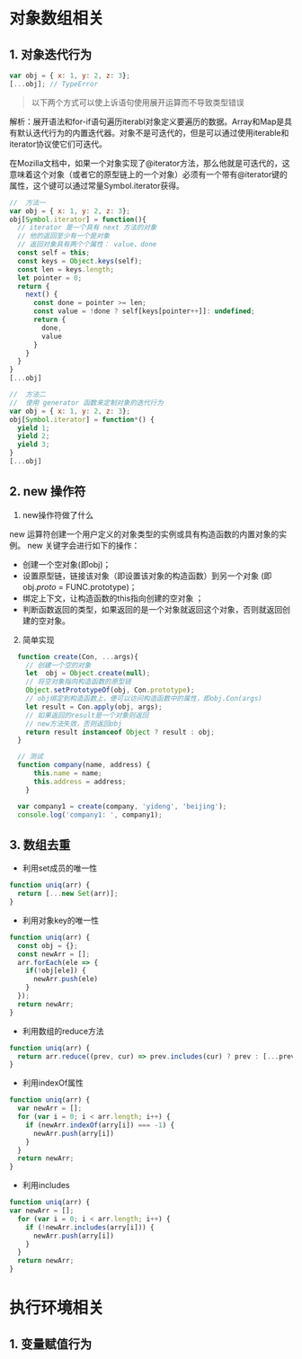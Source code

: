 
# 对象数组相关

## 1. 对象迭代行为

  ```javascript
  var obj = { x: 1, y: 2, z: 3};
  [...obj]; // TypeError
  ```
  > 以下两个方式可以使上诉语句使用展开运算而不导致类型错误

  解析：展开语法和for-if语句遍历iterabl对象定义要遍历的数据。Array和Map是具有默认迭代行为的内置迭代器。对象不是可迭代的，但是可以通过使用iterable和iterator协议使它们可迭代。

  在Mozilla文档中，如果一个对象实现了@iterator方法，那么他就是可迭代的，这意味着这个对象（或者它的原型链上的一个对象）必须有一个带有@iterator键的属性，这个键可以通过常量Symbol.iterator获得。

  ```javascript
  //  方法一
  var obj = { x: 1, y: 2, z: 3};
  obj[Symbol.iterator] = function(){
    // iterator 是一个具有 next 方法的对象
    // 他的返回至少有一个是对象
    // 返回对象具有两个个属性： value、done
    const self = this;
    const keys = Object.keys(self);
    const len = keys.length;
    let pointer = 0;
    return {
      next() {
        const done = pointer >= len;
        const value = !done ? self[keys[pointer++]]: undefined;
        return {
          done,
          value
        }
      }
    }
  }
  [...obj]
  ```

  ```javascript
  //  方法二
  //  使用 generator 函数来定制对象的迭代行为
  var obj = { x: 1, y: 2, z: 3};
  obj[Symbol.iterator] = function*() {
    yield 1;
    yield 2;
    yield 3;
  }
  [...obj]
  ```
## 2. new 操作符

  1. new操作符做了什么

  new 运算符创建一个用户定义的对象类型的实例或具有构造函数的内置对象的实例。
  new 关键字会进行如下的操作：
  - 创建一个空对象(即obj)；
  - 设置原型链，链接该对象（即设置该对象的构造函数）到另一个对象 (即obj._proto_ = FUNC.prototype)；
  - 绑定上下文，让构造函数的this指向创建的空对象 ；
  - 判断函数返回的类型，如果返回的是一个对象就返回这个对象，否则就返回创建的空对象。

  2. 简单实现

```javascript
  function create(Con, ...args){
    // 创建一个空的对象
    let  obj = Object.create(null);
    // 将空对象指向构造函数的原型链
    Object.setPrototypeOf(obj, Con.prototype);
    // obj绑定到构造函数上，便可以访问构造函数中的属性，即obj.Con(args)
    let result = Con.apply(obj, args);
    // 如果返回的result是一个对象则返回
    // new方法失效，否则返回obj
    return result instanceof Object ? result : obj;
  }

  // 测试
  function company(name, address) {
      this.name = name;
      this.address = address;
    }

  var company1 = create(company, 'yideng', 'beijing');
  console.log('company1: ', company1);
```

## 3. 数组去重

  - 利用set成员的唯一性

  ```javascript
  function uniq(arr) {
    return [...new Set(arr)];
  }
  ```

  - 利用对象key的唯一性

  ```javascript
  function uniq(arr) {
    const obj = {};
    const newArr = [];
    arr.forEach(ele => {
      if(!obj[ele]) {
        newArr.push(ele)
      }
    });
    return newArr;
  }
  ```

  - 利用数组的reduce方法

  ```javascript
  function uniq(arr) {
    return arr.reduce((prev, cur) => prev.includes(cur) ? prev : [...prev, cur], []);
  }
  ```

  - 利用indexOf属性

  ```javascript
  function uniq(arr) {
    var newArr = [];
    for (var i = 0; i < arr.length; i++) {
      if (newArr.indexOf(arry[i]) === -1) {
        newArr.push(arry[i])
      }
    }
    return newArr;
  }
  ```
  - 利用includes

  ```javascript
  function uniq(arr) {
  var newArr = [];
    for (var i = 0; i < arr.length; i++) {
      if (!newArr.includes(arry[i])) {
        newArr.push(arry[i])
      }
    }
    return newArr;
  }
  ```


# 执行环境相关

## 1. 变量赋值行为

  ```javascript
  
  ```
